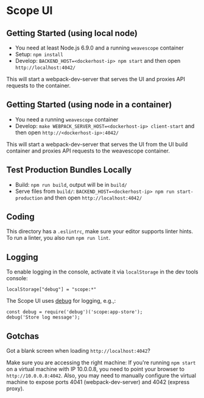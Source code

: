 # Scope UI

## Getting Started (using local node)

- You need at least Node.js 6.9.0 and a running `weavescope` container
- Setup: `npm install`
- Develop: `BACKEND_HOST=<dockerhost-ip> npm start` and then open `http://localhost:4042/`

This will start a webpack-dev-server that serves the UI and proxies API requests to the container.

## Getting Started (using node in a container)

- You need a running `weavescope` container
- Develop: `make WEBPACK_SERVER_HOST=<dockerhost-ip> client-start` and then open `http://<dockerhost-ip>:4042/`

This will start a webpack-dev-server that serves the UI from the UI build container and proxies API requests to the weavescope container.

## Test Production Bundles Locally

- Build: `npm run build`, output will be in `build/`
- Serve files from `build/`: `BACKEND_HOST=<dockerhost-ip> npm run start-production` and then open `http://localhost:4042/`

## Coding

This directory has a `.eslintrc`, make sure your editor supports linter hints.
To run a linter, you also run `npm run lint`.

## Logging

To enable logging in the console, activate it via `localStorage` in the dev tools console:

```
localStorage["debug"] = "scope:*"
```

The Scope UI uses [debug](https://www.npmjs.com/package/debug) for logging, e.g.,:

```
const debug = require('debug')('scope:app-store');
debug('Store log message');
```

## Gotchas

Got a blank screen when loading `http://localhost:4042`?

Make sure you are accessing the right machine:
If you're running `npm start` on a virtual machine with IP 10.0.0.8, you need to point your browser to `http://10.0.0.8:4042`.
Also, you may need to manually configure the virtual machine to expose ports 4041 (webpack-dev-server) and 4042 (express proxy).
